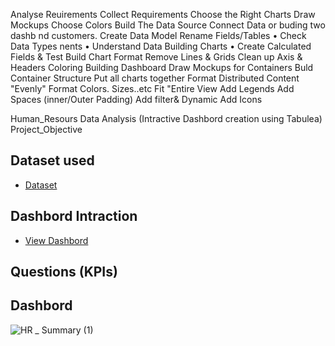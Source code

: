 Analyse Reuirements
Collect Requirements
Choose the Right Charts 
Draw Mockups 
 Choose Colors
 Build The Data Source
 Connect Data or buding two dashb nd customers.
 Create Data Model Rename Fields/Tables • 
 Check Data Types nents • 
 Understand Data 
Building Charts •
 Create Calculated Fields & Test 
  Build Chart
  Format
     Remove Lines & Grids 
     Clean up Axis & Headers
     Coloring 
 Building Dashboard
 Draw Mockups for Containers 
 Buld Container Structure 
 Put all charts together
  Format
      Distributed Content "Evenly" 
      Format Colors. Sizes..etc 
      Fit "Entire View 
      Add Legends
      Add Spaces (inner/Outer Padding) 
      Add filter& Dynamic 
      Add Icons

Human_Resours Data Analysis (Intractive Dashbord creation using Tabulea)
Project_Objective 
## Dataset used 
- <a href= "https://github.com/Solanedd/HR/blob/main/HumanResources.csv">Dataset</a>
## Dashbord Intraction 
- <a href= "https://github.com/Solanedd/HR/blob/main/HR%20Dashboard2.twbx">View Dashbord</a>
## Questions (KPIs)
## Dashbord 
![HR _ Summary (1)](https://github.com/user-attachments/assets/77de04b2-9e33-49a2-8ec1-b53965204f97)



